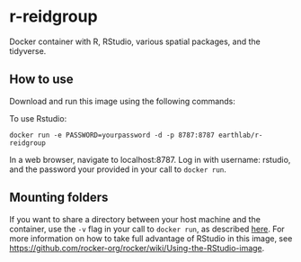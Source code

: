 # r-reidgroup

Docker container with R, RStudio, various spatial packages, and the tidyverse.

## How to use

Download and run this image using the following commands:

To use Rstudio:

```
docker run -e PASSWORD=yourpassword -d -p 8787:8787 earthlab/r-reidgroup
```

In a web browser, navigate to localhost:8787.
Log in with username: rstudio, and the password your provided in your call to `docker run`.

## Mounting folders

If you want to share a directory between your host machine and the container, use the `-v` flag in your call to `docker run`, as described [here](https://github.com/rocker-org/rocker/wiki/Sharing-files-with-host-machine).
For more information on how to take full advantage of RStudio in this image, see https://github.com/rocker-org/rocker/wiki/Using-the-RStudio-image.
